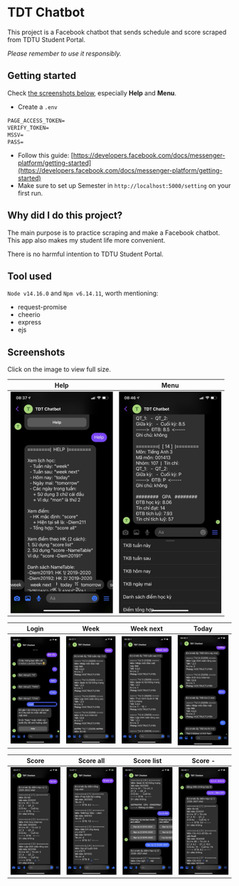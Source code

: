 # TDT Chatbot
This project is a Facebook chatbot that sends schedule and score scraped from TDTU Student Portal.

*Please remember to use it responsibly.*

## Getting started
Check [the screenshots below](#screenshots), especially **Help** and **Menu**.

- Create a `.env`
```
PAGE_ACCESS_TOKEN=
VERIFY_TOKEN=
MSSV=
PASS=
```
- Follow this guide: [https://developers.facebook.com/docs/messenger-platform/getting-started](https://developers.facebook.com/docs/messenger-platform/getting-started)
- Make sure to set up Semester in `http://localhost:5000/setting` on your first run.

## Why did I do this project?
The main purpose is to practice scraping and make a Facebook chatbot. This app also makes my student life more convenient.

There is no harmful intention to TDTU Student Portal.

## Tool used
`Node v14.16.0` and `Npm v6.14.11`, worth mentioning:
- request-promise 
- cheerio 
- express
- ejs

## Screenshots
Click on the image to view full size.

Help                                           | Menu                        
---------------------------------------------- | ---------------------------- 
<img src="screenshots/2_help.jpg" width=230 /> | <img src="screenshots/10_menu.jpg" width=230 />

Login                        | Week                        | Week next                        | Today
---------------------------- | --------------------------- | -------------------------------- | ------------------------------
![](screenshots/1_login.jpg) | ![](screenshots/3_week.jpg) | ![](screenshots/4_week-next.jpg) | ![](screenshots/5_weekday.jpg)

Score                        | Score all                        | Score list                        | Score -                       
---------------------------- | -------------------------------- | --------------------------------- | ----------------------------------- 
![](screenshots/6_score.jpg) | ![](screenshots/7_score-all.jpg) | ![](screenshots/8_score-list.jpg) | ![](screenshots/9_score-custom.jpg) 
